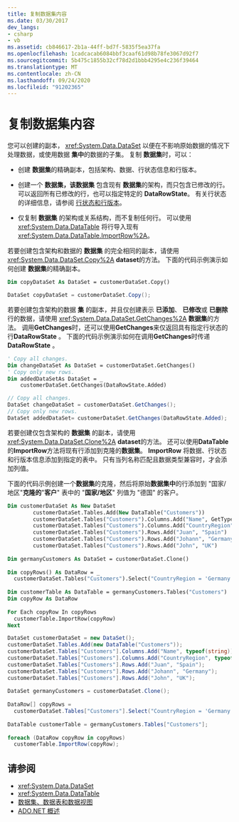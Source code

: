 ```yaml
---
title: 复制数据集内容
ms.date: 03/30/2017
dev_langs:
- csharp
- vb
ms.assetid: cb846617-2b1a-44ff-bd7f-5835f5ea37fa
ms.openlocfilehash: 1cadcacab6084bbf3caaf61d98b78fe3067d92f7
ms.sourcegitcommit: 5b475c1855b32cf78d2d1bbb4295e4c236f39464
ms.translationtype: MT
ms.contentlocale: zh-CN
ms.lasthandoff: 09/24/2020
ms.locfileid: "91202365"
---
```

# <a name="copying-dataset-contents"></a>复制数据集内容

您可以创建的副本， <xref:System.Data.DataSet> 以便在不影响原始数据的情况下处理数据，或使用数据 **集中**的数据的子集。 复制 **数据集**时，可以：  
  
- 创建 **数据集**的精确副本，包括架构、数据、行状态信息和行版本。  
  
- 创建一个 **数据集，该数据集** 包含现有 **数据集**的架构，而只包含已修改的行。 可以返回所有已修改的行，也可以指定特定的 **DataRowState**。 有关行状态的详细信息，请参阅 [行状态和行版本](row-states-and-row-versions.md)。  
  
- 仅复制 **数据集** 的架构或关系结构，而不复制任何行。 可以使用 <xref:System.Data.DataTable> 将行导入现有 <xref:System.Data.DataTable.ImportRow%2A>。  
  
 若要创建包含架构和数据的 **数据集** 的完全相同的副本，请使用 <xref:System.Data.DataSet.Copy%2A> **dataset**的方法。 下面的代码示例演示如何创建 **数据集**的精确副本。  
  
```vb  
Dim copyDataSet As DataSet = customerDataSet.Copy()  
```  
  
```csharp  
DataSet copyDataSet = customerDataSet.Copy();  
```  
  
 若要创建包含架构的数据 **集** 的副本，并且仅创建表示 **已添加**、 **已修改**或 **已删除** 行的数据，请使用 <xref:System.Data.DataSet.GetChanges%2A> **数据集**的方法。 调用**GetChanges**时，还可以使用**GetChanges**来仅返回具有指定行状态的行**DataRowState** 。 下面的代码示例演示如何在调用**GetChanges**时传递**DataRowState** 。  
  
```vb  
' Copy all changes.  
Dim changeDataSet As DataSet = customerDataSet.GetChanges()  
' Copy only new rows.  
Dim addedDataSetAs DataSet = _  
    customerDataSet.GetChanges(DataRowState.Added)  
```  
  
```csharp  
// Copy all changes.  
DataSet changeDataSet = customerDataSet.GetChanges();  
// Copy only new rows.  
DataSet addedDataSet= customerDataSet.GetChanges(DataRowState.Added);  
```  
  
 若要创建仅包含架构的 **数据集** 的副本，请使用 <xref:System.Data.DataSet.Clone%2A> **dataset**的方法。 还可以使用**DataTable**的**ImportRow**方法将现有行添加到克隆的**数据集**。 **ImportRow** 将数据、行状态和行版本信息添加到指定的表中。 只有当列名称匹配且数据类型兼容时，才会添加列值。  
  
 下面的代码示例创建一个**数据集**的克隆，然后将原始**数据集中**的行添加到 "国家/地区"**克隆的**"**客户**" 表中的 "**国家/地区**" 列值为 "德国" 的客户。  
  
```vb  
Dim customerDataSet As New DataSet  
        customerDataSet.Tables.Add(New DataTable("Customers"))  
        customerDataSet.Tables("Customers").Columns.Add("Name", GetType(String))  
        customerDataSet.Tables("Customers").Columns.Add("CountryRegion", GetType(String))  
        customerDataSet.Tables("Customers").Rows.Add("Juan", "Spain")  
        customerDataSet.Tables("Customers").Rows.Add("Johann", "Germany")  
        customerDataSet.Tables("Customers").Rows.Add("John", "UK")  
  
Dim germanyCustomers As DataSet = customerDataSet.Clone()  
  
Dim copyRows() As DataRow = _  
  customerDataSet.Tables("Customers").Select("CountryRegion = 'Germany'")  
  
Dim customerTable As DataTable = germanyCustomers.Tables("Customers")  
Dim copyRow As DataRow  
  
For Each copyRow In copyRows  
  customerTable.ImportRow(copyRow)  
Next  
```  
  
```csharp  
DataSet customerDataSet = new DataSet();  
customerDataSet.Tables.Add(new DataTable("Customers"));  
customerDataSet.Tables["Customers"].Columns.Add("Name", typeof(string));  
customerDataSet.Tables["Customers"].Columns.Add("CountryRegion", typeof(string));  
customerDataSet.Tables["Customers"].Rows.Add("Juan", "Spain");  
customerDataSet.Tables["Customers"].Rows.Add("Johann", "Germany");  
customerDataSet.Tables["Customers"].Rows.Add("John", "UK");  
  
DataSet germanyCustomers = customerDataSet.Clone();  
  
DataRow[] copyRows =
  customerDataSet.Tables["Customers"].Select("CountryRegion = 'Germany'");  
  
DataTable customerTable = germanyCustomers.Tables["Customers"];  
  
foreach (DataRow copyRow in copyRows)  
  customerTable.ImportRow(copyRow);  
```  
  
## <a name="see-also"></a>请参阅

- <xref:System.Data.DataSet>
- <xref:System.Data.DataTable>
- [数据集、数据表和数据视图](index.md)
- [ADO.NET 概述](../ado-net-overview.md)
